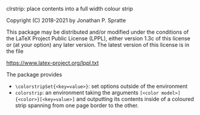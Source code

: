 clrstrip: place contents into a full width colour strip

Copyright (C) 2018-2021 by Jonathan P. Spratte

This package may be distributed and/or modified under the conditions of the
LaTeX Project Public License (LPPL), either version 1.3c of this license or (at
your option) any later version.  The latest version of this license is in the
file

  https://www.latex-project.org/lppl.txt

The package provides

 - `\colorstripSet{<key=value>}`: set options outside of the environment
 - `colorstrip`: an environment taking the arguments
    `[<color model>]{<color>}[<key=value>]` and outputting its contents inside
    of a coloured strip spanning from one page border to the other.
